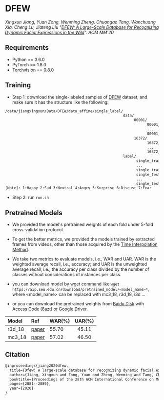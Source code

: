 # DFEW

*Xingxun Jiang, Yuan Zong, Wenming Zheng, Chuangao Tang, Wanchuang Xia, Cheng Lu, Jiateng Liu "[DFEW: A Large-Scale Database for Recognizing Dynamic Facial Expressions in the Wild](https://dl.acm.org/doi/10.1145/3394171.3413620)". ACM MM'20*

## Requirements
- Python == 3.6.0
- PyTorch == 1.8.0
- Torchvision == 0.8.0

## Training 
- Step 1: download the single-labeled samples of [DFEW](https://dfew-dataset.github.io/) dataset, and make sure it has the structure like the following:

```txt
/data/jiangxingxun/Data/DFEW/data_affine/single_label/
                                                      data/
                                                           00001/
                                                                 00001_00001.jpg
                                                                 ...
                                                                 00001_00144.jpg
                                                           16372/
                                                                 16372_00001.jpg
                                                                 ...
                                                                 16372_00039.jpg
                                                      label/
                                                            single_trainset_1.csv
                                                            ...
                                                            single_trainset_5.csv
                                                            single_testset_1.csv
                                                            ...
                                                            single_testset_5.csv
[Note]: 1:Happy 2:Sad 3:Neutral 4:Angry 5:Surprise 6:Disgust 7:Fear
```

- Step 2: run ```run.sh```

## Pretrained Models
- We provided the model's pretrained weights of each fold under 5-fold cross-validation protocol.

- To get the better metrics, we provided the models trained by extracted frames from videos, other than those acquired by the [Time Interpolation Method](https://ieeexplore.ieee.org/document/6601598).

- We take two metrics to evaluate models, i.e., WAR and UAR. WAR is the weighted average recall, i.e., accuracy; and UAR is the unweighted average recall, i.e., the accuracy per class divided by the number of classes without considerations of instances per class.


- you can download model by wget command like ```wget https://aip.seu.edu.cn/download/pretrained_model/<model_name>*```, where <model_name> can be replaced with mc3_18, r3d_18, i3d ...
- or you can download the pretrained weights from [Baidu Disk](https://pan.baidu.com/s/1ys6bH3T3e-TrBwWye73PPQ) with Access Code (8azt) or [Google Driver](https://drive.google.com/drive/folders/11gVqH4WULvY_Gp-yHJTERdrzHukzsoIh?usp=sharing). 




|Model|Ref|WAR(%)|UAR(%)|
|:---|:---|:---|:---:|
|r3d_18|[paper](https://openaccess.thecvf.com/content_cvpr_2018/papers/Tran_A_Closer_Look_CVPR_2018_paper.pdf)|55.70|45.11|
|mc3_18|[paper](https://openaccess.thecvf.com/content_cvpr_2018/papers/Tran_A_Closer_Look_CVPR_2018_paper.pdf)|57.02|46.50|

## Citation
```txt
@inproceedings{jiang2020dfew,
  title={Dfew: A large-scale database for recognizing dynamic facial expressions in the wild},
  author={Jiang, Xingxun and Zong, Yuan and Zheng, Wenming and Tang, Chuangao and Xia, Wanchuang and Lu, Cheng and Liu, Jiateng},
  booktitle={Proceedings of the 28th ACM International Conference on Multimedia},
  pages={2881--2889},
  year={2020}
}
```

